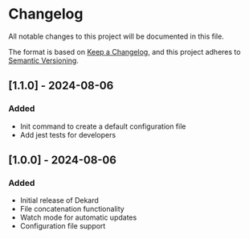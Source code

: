 # Changelog

All notable changes to this project will be documented in this file.

The format is based on [Keep a Changelog](https://keepachangelog.com/en/1.0.0/),
and this project adheres to [Semantic Versioning](https://semver.org/spec/v2.0.0.html).

## [1.1.0] - 2024-08-06

### Added

-   Init command to create a default configuration file
-   Add jest tests for developers

## [1.0.0] - 2024-08-06

### Added

-   Initial release of Dekard
-   File concatenation functionality
-   Watch mode for automatic updates
-   Configuration file support
